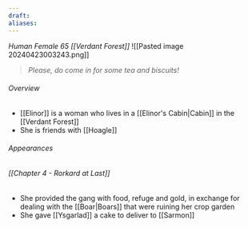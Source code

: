 ```yaml
---
draft: 
aliases:
---
```

*Human Female 65 [[Verdant Forest]]*
![[Pasted image 20240423003243.png]]
> *Please, do come in for some tea and biscuits!*
###### Overview
- [[Elinor]] is a woman who lives in a [[Elinor's Cabin|Cabin]] in the [[Verdant Forest]]
- She is friends with [[Hoagle]]
###### Appearances
###### [[Chapter 4 - Rorkard at Last]]
- She provided the gang with food, refuge and gold, in exchange for dealing with the [[Boar|Boars]] that were ruining her crop garden
- She gave [[Ysgarlad]] a cake to deliver to [[Sarmon]]